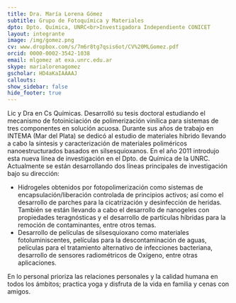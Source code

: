 ```yaml
---
title: Dra. María Lorena Gómez
subtitle: Grupo de Fotoquímica y Materiales
dpto: Dpto. Química, UNRC<br>Investigadora Independiente CONICET
layout: integrante
image: /img/gomez.png
cv: www.dropbox.com/s/7m6r8tg7qsis6ot/CV%20MLGomez.pdf
orcid: 0000-0002-3542-1038
email: mlgomez at exa.unrc.edu.ar
skype: marialorenagomez
gscholar: HD4aKaIAAAAJ
callouts:
show_sidebar: false
hide_footer: true
---
```


Lic y Dra en Cs Químicas. Desarrolló su tesis doctoral estudiando el mecanismo de fotoiniciación de polimerización vinílica para sistemas de tres componentes en solución acuosa. Durante sus años de trabajo en INTEMA (Mar del Plata) se dedicó al estudio de materiales híbrido llevando a cabo la síntesis y caracterización de materiales poliméricos nanoestructurados basados en silsesquioxanos. En el año 2011 introdujo esta nueva línea de investigación en el Dpto. de Química de la UNRC. Actualmente se están desarrollando dos líneas principales de investigación bajo su dirección:

- Hidrogeles obtenidos por fotopolimerización como sistemas de encapsulación/liberación controlada de principios activos; así como el desarrollo de parches para la cicatrización y desinfección de heridas. También se están llevando a cabo el desarrollo de nanogeles con propiedades teragnósticas y el desarrollo de partículas híbridas para la remoción de contaminantes, entre otros temas.
- Desarrollo de películas de silsesquioxano como materiales fotoluminiscentes, películas para la descontaminación de aguas, películas para el tratamiento alternativo de infecciones bacteriana, desarrollo de sensores radiométricos de Oxígeno, entre otras aplicaciones.

En lo personal prioriza las relaciones personales y la calidad humana en todos los ámbitos; practica yoga y disfruta de la vida en familia y cenas con amigos.

